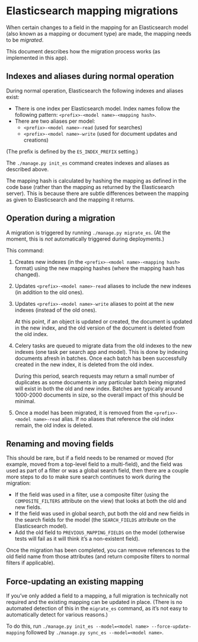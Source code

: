 # Elasticsearch mapping migrations

When certain changes to a field in the mapping for an Elasticsearch model (also 
known as a mapping or document type) are made, the mapping needs to be _migrated_.

This document describes how the migration process works (as implemented in this app).

## Indexes and aliases during normal operation

During normal operation, Elasticsearch the following indexes and aliases exist:

- There is one index per Elasticsearch model. Index 
names follow the following pattern: `<prefix>-<model name>-<mapping hash>`.
- There are two aliases per model:
  - `<prefix>-<model name>-read` (used for searches)
  - `<prefix>-<model name>-write` (used for document updates and creations)

(The prefix is defined by the `ES_INDEX_PREFIX` setting.)

The `./manage.py init_es` command creates indexes and aliases as described above.

The mapping hash is calculated by hashing the mapping as defined in the code base
(rather than the mapping as returned by the Elasticsearch server). This is because
there are subtle differences between the mapping as given to Elasticsearch and the
mapping it returns.

## Operation during a migration

A migration is triggered by running `./manage.py migrate_es`. (At the moment, this 
is _not_ automatically triggered during deployments.)

This command:

1. Creates new indexes (in the `<prefix>-<model name>-<mapping hash>` format) using 
the new mapping hashes (where the mapping hash has changed).

2. Updates `<prefix>-<model name>-read` aliases to include the new indexes (in 
addition to the old ones).

3. Updates `<prefix>-<model name>-write` aliases to point at the new indexes 
(instead of the old ones).
  
   At this point, if an object is updated or created, the document is updated in the 
new index, and the old version of the document is deleted from the old index.

4. Celery tasks are queued to migrate data from the old indexes to the new indexes 
(one task per search app and model). This is done by indexing documents afresh 
in batches. Once each batch has been successfully created in the new index, it 
is deleted from the old index.
   
   During this period, search requests may return a small number of duplicates as 
some documents in any particular batch being migrated will exist in both the old and 
new index. Batches are typically around 1000-2000 documents in size, so the overall
impact of this should be minimal.

5. Once a model has been migrated, it is removed from the `<prefix>-<model name>-read`
   alias. If no aliases that reference the old index remain, the old index is deleted.

## Renaming and moving fields

This should be rare, but if a field needs to be renamed or moved (for example, moved 
from a top-level field to a multi-field), and the field was used as part of a filter 
or was a global search field, then there are a couple more steps to do to make sure 
search continues to work during the migration:

- If the field was used in a filter, use a composite filter (using the 
`COMPOSITE_FILTERS` attribute on the view) that looks at both the old and new fields.
- If the field was used in global search, put both the old and new fields in the
search fields for the model (the `SEARCH_FIELDS` attribute on the Elasticsearch model).
- Add the old field to `PREVIOUS_MAPPING_FIELDS` on the model (otherwise tests will 
fail as it will think it’s a non-existent field).

Once the migration has been completed, you can remove references to the old field name 
from those attributes (and return composite filters to normal filters if applicable).

## Force-updating an existing mapping

If you’ve only added a field to a mapping, a full migration is technically not 
required and the existing mapping can be updated in place. (There is no automated
detection of this in the `migrate_es` command, as it’s not easy to automatically 
detect for various reasons.)

To do this, run `./manage.py init_es --model=<model name> --force-update-mapping`
followed by `./manage.py sync_es --model=<model name>`.
